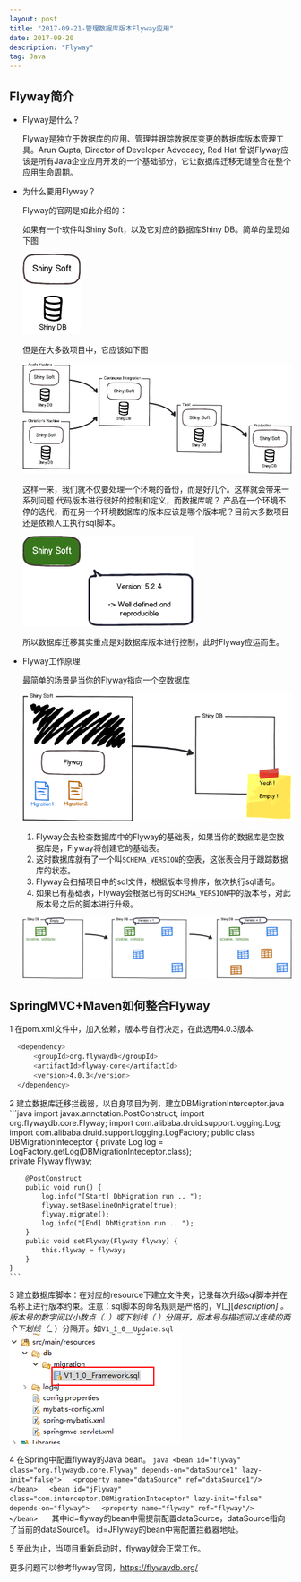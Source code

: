 ```yaml
---
layout: post
title: "2017-09-21-管理数据库版本Flyway应用"
date: 2017-09-20 
description: "Flyway"
tag: Java
---   
```

## Flyway简介
- Flyway是什么？

	Flyway是独立于数据库的应用、管理并跟踪数据库变更的数据库版本管理工具。Arun Gupta, Director of Developer Advocacy, Red Hat 曾说Flyway应该是所有Java企业应用开发的一个基础部分，它让数据库迁移无缝整合在整个应用生命周期。

- 为什么要用Flyway？

	Flyway的官网是如此介绍的：
	
	如果有一个软件叫Shiny Soft，以及它对应的数据库Shiny DB。简单的呈现如下图  

	![](/blogImages/flywayshinny.jpg)

	但是在大多数项目中，它应该如下图
	
	![](/blogImages/flywaySchema.jpg)	

	这样一来，我们就不仅要处理一个环境的备份，而是好几个。这样就会带来一系列问题
	代码版本进行很好的控制和定义，而数据库呢？ 产品在一个环境不停的迭代，而在另一个环境数据库的版本应该是哪个版本呢？目前大多数项目还是依赖人工执行sql脚本。
	
	![](/blogImages/flywayshinnyDB.jpg)

	所以数据库迁移其实重点是对数据库版本进行控制，此时Flyway应运而生。

- Flyway工作原理

	最简单的场景是当你的Flyway指向一个空数据库
	
	![](/blogImages/EmptyDb.jpg)

	1. Flyway会去检查数据库中的Flyway的基础表，如果当你的数据库是空数据库是，Flyway将创建它的基础表。
	2. 这时数据库就有了一个叫`SCHEMA_VERSION`的空表，这张表会用于跟踪数据库的状态。
	3. Flyway会扫描项目中的sql文件，根据版本号排序，依次执行sql语句。
	4. 如果已有基础表，Flyway会根据已有的`SCHEMA_VERSION`中的版本号，对此版本号之后的脚本进行升级。

	![](/blogImages/Migration-1-2.jpg)


## SpringMVC+Maven如何整合Flyway

1 在pom.xml文件中，加入依赖，版本号自行决定，在此选用4.0.3版本
  ```bash
	<dependency>
	    <groupId>org.flywaydb</groupId>
	    <artifactId>flyway-core</artifactId>
	    <version>4.0.3</version>
	</dependency>
  ```

2 建立数据库迁移拦截器，以自身项目为例，建立DBMigrationInterceptor.java
	```java
	import javax.annotation.PostConstruct;
	import org.flywaydb.core.Flyway;
	import com.alibaba.druid.support.logging.Log;
	import com.alibaba.druid.support.logging.LogFactory;
	public class DBMigrationInteceptor {
	    private Log log = LogFactory.getLog(DBMigrationInteceptor.class);  
	    private Flyway flyway;  
	    
	    @PostConstruct  
	    public void run() {  
	        log.info("[Start] DbMigration run .. ");
	        flyway.setBaselineOnMigrate(true);
	        flyway.migrate();   
	        log.info("[End] DbMigration run .. ");  
	    }  
	    public void setFlyway(Flyway flyway) {  
	        this.flyway = flyway;  
	    }  
	}
	```

3 建立数据库脚本：在对应的resource下建立文件夹，记录每次升级sql脚本并在名称上进行版本约束。注意：sql脚本的命名规则是严格的，V<version>[_<SEQ>][__description] 。版本号的数字间以小数点（. ）或下划线（_ ）分隔开，版本号与描述间以连续的两个下划线（__ ）分隔开。如`V1_1_0__Update.sql `
	![](/blogImages/sql.jpg)

4 在Spring中配置flyway的Java bean。
	```java
	<bean id="flyway" class="org.flywaydb.core.Flyway" depends-on="dataSource1" lazy-init="false">  
    	<property name="dataSource" ref="dataSource1"/>
	</bean>  
	<bean id="jFlyway" class="com.interceptor.DBMigrationInteceptor" lazy-init="false" depends-on="flyway">  
	    <property name="flyway" ref="flyway"/>  
	</bean>  
	```
	其中id=flyway的bean中需提前配置dataSource，dataSource指向了当前的dataSource1。
	id=JFlyway的bean中需配置拦截器地址。

5 至此为止，当项目重新启动时，flyway就会正常工作。

更多问题可以参考flyway官网，https://flywaydb.org/